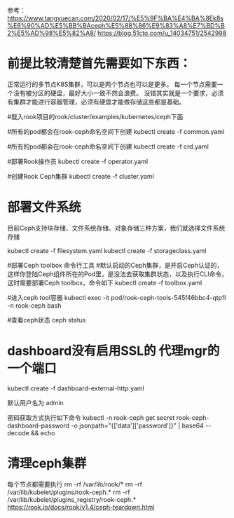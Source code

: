 
参考：https://www.tangyuecan.com/2020/02/17/%E5%9F%BA%E4%BA%8Ek8s%E6%90%AD%E5%BB%BAceph%E5%88%86%E9%83%A8%E7%BD%B2%E5%AD%98%E5%82%A8/
https://blog.51cto.com/u_14034751/2542998
# 前提比较清楚首先需要如下东西：

正常运行的多节点K8S集群，可以是两个节点也可以是更多。
每一个节点需要一个没有被分区的硬盘，最好大小一致不然会浪费。
没错其实就是一个要求，必须有集群才能进行容器管理，必须有硬盘才能做存储这些都是基础。


#载入rook项目的rook/cluster/examples/kubernetes/ceph下面

#所有的pod都会在rook-ceph命名空间下创建
kubectl create -f common.yaml
 
#所有的pod都会在rook-ceph命名空间下创建
kubectl create -f crd.yaml
 
#部署Rook操作员
kubectl create -f operator.yaml
 
 
#创建Rook Ceph集群
kubectl create -f cluster.yaml
 
 # 部署文件系统

目前Ceph支持块存储、文件系统存储、对象存储三种方案，我们就选择文件系统存储

kubectl create -f filesystem.yaml 
kubectl create -f storageclass.yaml

#部署Ceph toolbox 命令行工具
#默认启动的Ceph集群，是开启Ceph认证的，这样你登陆Ceph组件所在的Pod里，是没法去获取集群状态，以及执行CLI命令，这时需要部署Ceph toolbox，命令如下
kubectl create -f toolbox.yaml
 
 
#进入ceph tool容器
kubectl exec -it pod/rook-ceph-tools-545f46bbc4-qtpfl -n rook-ceph bash
 
 
#查看ceph状态
ceph status


# dashboard没有启用SSL的   代理mgr的一个端口
kubectl create -f dashboard-external-http.yaml

默认用户名为
admin
 
 
密码获取方式执行如下命令
kubectl -n rook-ceph get secret rook-ceph-dashboard-password -o jsonpath="{['data']['password']}" | base64 --decode && echo
 

# 清理ceph集群

每个节点都需要执行
rm -rf /var/lib/rook/*
rm -rf /var/lib/kubelet/plugins/rook-ceph.*
rm -rf /var/lib/kubelet/plugins_registry/rook-ceph.*
https://rook.io/docs/rook/v1.4/ceph-teardown.html
